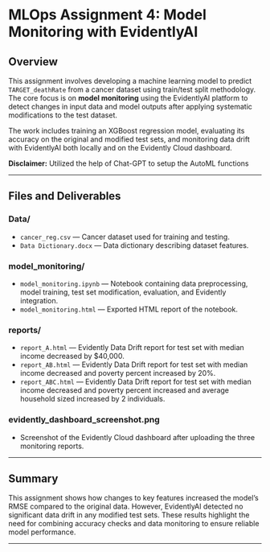 # MLOps Assignment 4: Model Monitoring with EvidentlyAI

## Overview

This assignment involves developing a machine learning model to predict `TARGET_deathRate` from a cancer dataset using train/test split methodology. The core focus is on **model monitoring** using the EvidentlyAI platform to detect changes in input data and model outputs after applying systematic modifications to the test dataset.

The work includes training an XGBoost regression model, evaluating its accuracy on the original and modified test sets, and monitoring data drift with EvidentlyAI both locally and on the Evidently Cloud dashboard.

**Disclaimer:** Utilized the help of Chat-GPT to setup the AutoML functions 

---

## Files and Deliverables

### Data/

- `cancer_reg.csv` — Cancer dataset used for training and testing.
- `Data Dictionary.docx` — Data dictionary describing dataset features.

### model_monitoring/

- `model_monitoring.ipynb` — Notebook containing data preprocessing, model training, test set modification, evaluation, and Evidently integration.
- `model_monitoring.html` — Exported HTML report of the notebook.

### reports/

- `report_A.html` — Evidently Data Drift report for test set with median income decreased by $40,000.
- `report_AB.html` — Evidently Data Drift report for test set with median income decreased and poverty percent increased by 20%.
- `report_ABC.html` — Evidently Data Drift report for test set with median income decreased and poverty percent increased and average household sized increased by 2 individuals.

### evidently_dashboard_screenshot.png

- Screenshot of the Evidently Cloud dashboard after uploading the three monitoring reports.

---

## Summary

This assignment shows how changes to key features increased the model’s RMSE compared to the original data. However, EvidentlyAI detected no significant data drift in any modified test sets. These results highlight the need for combining accuracy checks and data monitoring to ensure reliable model performance.

---